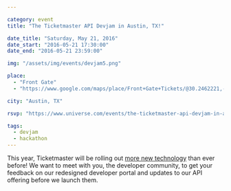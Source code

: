 ```yaml
---

category: event
title: "The Ticketmaster API Devjam in Austin, TX!"

date_title: "Saturday, May 21, 2016"
date_start: "2016-05-21 17:30:00"
date_end: "2016-05-21 23:59:00"

img: "/assets/img/events/devjam5.png"

place: 
  - "Front Gate"
  - "https://www.google.com/maps/place/Front+Gate+Tickets/@30.2462221,-97.7527807,17z/data=!3m1!4b1!4m2!3m1!1s0x8644b4fb652cb7b1:0x9b78fae188444181"

city: "Austin, TX"

rsvp: "https://www.universe.com/events/the-ticketmaster-api-devjam-in-austin-tx-tickets-austin-5GZP0R"

tags: 
  - devjam
  - hackathon
---
```


This year, Ticketmaster will be rolling out [more new technology](https://medium.com/ticketmaster-tech/open-platform-at-ticketmaster-e1f3b05cd417) than ever before! We want to meet with you, the developer community, to get your feedback on our redesigned developer portal and updates to our API offering before we launch them.
